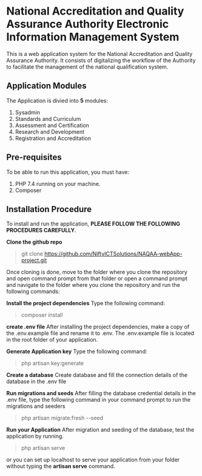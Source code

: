 # National Accreditation and Quality Assurance Authority Electronic Information Management System

This is a web application system for the National Accreditation and Quality Assurance Authority.
It consists of digitalizing the workflow of the Authority to facilitate the management of the national qualification system.

## Application Modules

The Application is divied into **5** modules:

1. Sysadmin
2. Standards and Curriculum
3. Assessment and Certification
4. Research and Development
5. Registration and Accreditation

## Pre-requisites

To be able to run this application, you must have:

1. PHP 7.4 running on your machine.
2. Composer

## Installation Procedure

To install and run the application, **PLEASE FOLLOW THE FOLLOWING PROCEDURES CAREFULLY**.

**Clone the github repo**

> git clone https://github.com/NiftyICTSolutions/NAQAA-webApp-project.git

Once cloning is done, move to the folder where you clone the repository and open command prompt from that folder
or open a command prompt and navigate to the folder where you clone the repository and run the following commands:

**Install the project dependencies**
Type the following command:

> composer install

**create .env file**
After installing the project dependencies, make a copy of the .env.example file and rename it to .env.
The .env.example file is located in the root folder of your application.

**Generate Application key**
Type the following command:

> php artisan key:generate

**Create a database**
Create database and fill the connection details of the database in the .env file

**Run migrations and seeds**
After filling the database credential details in the .env file, type the following command
in your command prompt to run the migrations and seeders

> php artisan migrate:fresh --seed

**Run your Application**
After migration and seeding of the database, test the application by running.

> php artisan serve

or you can set up localhost to serve your application from your folder without typing the **artisan serve** command.
